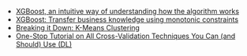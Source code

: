 

- [XGBoost, an intuitive way of understanding how the algorithm works](https://twitter.com/bindureddy/status/1587947148687028224)
- [XGBoost: Transfer business knowledge using monotonic constraints](https://towardsdatascience.com/xgboost-transfer-business-knowledge-using-monotonic-constraints-35c61cbcb8f9)
- [Breaking it Down: K-Means Clustering](https://towardsdatascience.com/breaking-it-down-k-means-clustering-e0ef0168688d)
- [One-Stop Tutorial on All Cross-Validation Techniques You Can (and Should) Use (DL)](https://towardsdatascience.com/one-stop-tutorial-on-all-cross-validation-techniques-you-can-should-use-7e1645fb703c)
